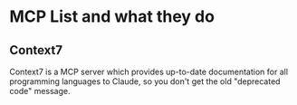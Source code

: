 # MCP List and what they do
## Context7
Context7 is a MCP server which provides up-to-date documentation for all programming languages to Claude, so you don't get the old "deprecated code" message.
